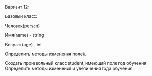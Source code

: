 Вариант 12:

Базовый класс:

Человек(person)

Имя(name) - string

Возраст(age) - int

Определить методы изменения полей.

Создать произвольный класс student, имеющий поле год обучения. Определить методы изменения и увеличения года обучения.
